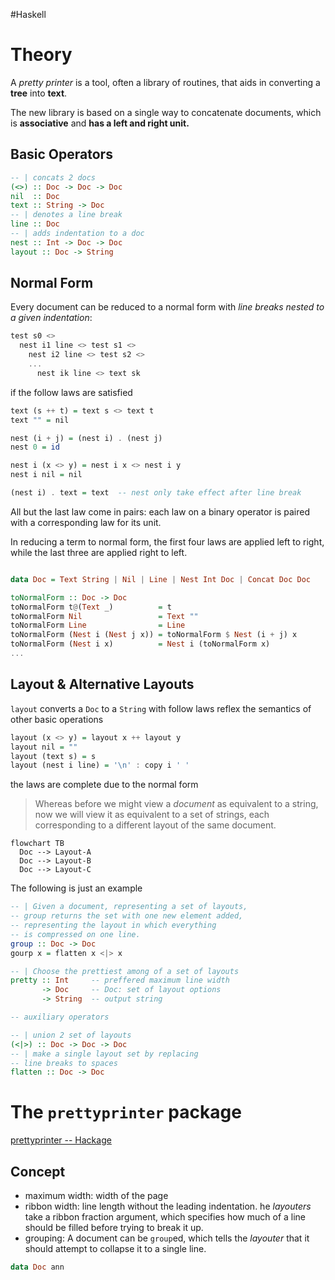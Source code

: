 #Haskell 

# Theory

A _pretty printer_ is a tool, often a library of routines, that aids in converting a **tree** into **text**.

The new library is based on a single way to concatenate documents, which is **associative** and **has a left and right unit.**

## Basic Operators

```haskell
-- | concats 2 docs
(<>) :: Doc -> Doc -> Doc
nil  :: Doc
text :: String -> Doc
-- | denotes a line break
line :: Doc 
-- | adds indentation to a doc
nest :: Int -> Doc -> Doc
layout :: Doc -> String 
```

## Normal Form

Every document can be reduced to a normal form with _line breaks nested to a given indentation_:
```haskell
test s0 <>
  nest i1 line <> test s1 <>
    nest i2 line <> test s2 <> 
    ...
      nest ik line <> text sk
```

if the follow laws are satisfied 
```haskell
text (s ++ t) = text s <> text t
text "" = nil

nest (i + j) = (nest i) . (nest j)
nest 0 = id

nest i (x <> y) = nest i x <> nest i y
nest i nil = nil

(nest i) . text = text  -- nest only take effect after line break
```

All but the last law come in pairs: each law on a binary operator is paired with a corresponding law for its unit.

In reducing a term to normal form, the first four laws are applied left to right, while the last three are applied right to left.

```haskell

data Doc = Text String | Nil | Line | Nest Int Doc | Concat Doc Doc

toNormalForm :: Doc -> Doc 
toNormalForm t@(Text _)          = t
toNormalForm Nil                 = Text ""
toNormalForm Line                = Line
toNormalForm (Nest i (Nest j x)) = toNormalForm $ Nest (i + j) x 
toNormalForm (Nest i x)          = Nest i (toNormalForm x)
...
```

## Layout & Alternative Layouts

`layout` converts a `Doc` to a `String` with follow laws reflex the semantics of other basic operations

```haskell
layout (x <> y) = layout x ++ layout y
layout nil = ""
layout (text s) = s
layout (nest i line) = '\n' : copy i ' '
```

the laws are complete due to the normal form

> Whereas before we might view a _document_ as equivalent to a string, now we will view it as equivalent to a set of strings, each corresponding to a different layout of the same document.

```mermaid
flowchart TB
  Doc --> Layout-A
  Doc --> Layout-B
  Doc --> Layout-C
```

The following is just an example

```haskell
-- | Given a document, representing a set of layouts, 
-- group returns the set with one new element added, 
-- representing the layout in which everything 
-- is compressed on one line.
group :: Doc -> Doc
gourp x = flatten x <|> x

-- | Choose the prettiest among of a set of layouts
pretty :: Int     -- preffered maximum line width
       -> Doc     -- Doc: set of layout options
       -> String  -- output string

-- auxiliary operators

-- | union 2 set of layouts
(<|>) :: Doc -> Doc -> Doc
-- | make a single layout set by replacing 
-- line breaks to spaces
flatten :: Doc -> Doc
```

# The `prettyprinter` package

[prettyprinter -- Hackage](https://hackage.haskell.org/package/prettyprinter)

## Concept

- maximum width: width of the page
- ribbon width: line length without the leading indentation. he _layouters_ take a ribbon fraction argument, which specifies how much of a line should be filled before trying to break it up.
- grouping: A document can be `group`ed, which tells the _layouter_ that it should attempt to collapse it to a single line.


```haskell
data Doc ann 
```